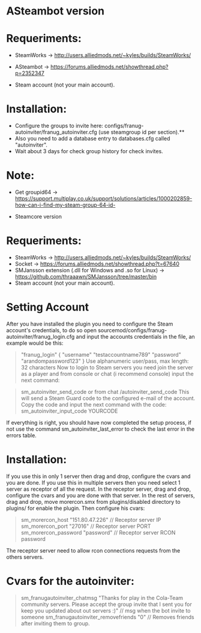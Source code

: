 # ASteambot version

# Requeriments:


* SteamWorks -> http://users.alliedmods.net/~kyles/builds/SteamWorks/


* ASteambot -> https://forums.alliedmods.net/showthread.php?p=2352347


* Steam account (not your main account).

# Installation:

* Configure the groups to invite here: configs/franug-autoinviter/franug_autoinviter.cfg (use steamgroup id per section).**
* Also you need to add a database entry to databases.cfg called "autoinviter".
* Wait about 3 days for check group history for check invites.

# Note:
* Get groupid64 -> https://support.multiplay.co.uk/support/solutions/articles/1000202859-how-can-i-find-my-steam-group-64-id-

* Steamcore version

# Requeriments:

* SteamWorks -> http://users.alliedmods.net/~kyles/builds/SteamWorks/
* Socket -> https://forums.alliedmods.net/showthread.php?t=67640
* SMJansson extension (.dll for Windows and .so for Linux) -> https://github.com/thraaawn/SMJansson/tree/master/bin
* Steam account (not your main account).


# Setting Account

After you have installed the plugin you need to configure the Steam account's credentials, to do so open sourcemod/configs/franug-autoinviter/franug_login.cfg and input the accounts credentials in the file, an example would be this:
> "franug_login"
{
	"username"	"testaccountname789"
	"password"	"arandompassword123"
}
Use alphanumeric user/pass, max length: 32 characters
Now to login to Steam servers you need join the server as a player and from console or chat (i recommend console) input the next command:

> sm_autoinviter_send_code or from chat /autoinviter_send_code
This will send a Steam Guard code to the configured e-mail of the account. Copy the code and input the next command with the code:
sm_autoinviter_input_code YOURCODE

If everything is right, you should have now completed the setup process, if not use the command sm_autoinviter_last_error to check the last error in the errors table.

# Installation:
If you use this in only 1 server then drag and drop, configure the cvars and you are done.
If you use this in multiple servers then you need select 1 server as receptor of all the request.
In the receptor server, drag and drop, configure the cvars and you are done with that server.
In the rest of servers, drag and drop, move morercon.smx from plugins/disabled directory to plugins/ for enable the plugin. Then configure his cvars:
> sm_morercon_host "151.80.47.226" // Receptor server IP
sm_morercon_port "27016" // Receptor server PORT
sm_morercon_password "password" // Receptor server RCON password

The receptor server need to allow rcon connections requests from the others servers.

# Cvars for the autoinviter:
> sm_franugautoinviter_chatmsg "Thanks for play in the Cola-Team community servers. Please accept the group invite that I sent you for keep you updated about out servers :)" // msg when the bot invite to someone
sm_franugautoinviter_removefriends "0" // Removes friends after inviting them to group.
